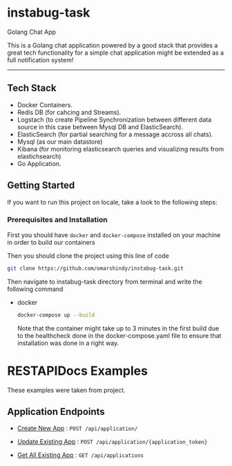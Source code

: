 # instabug-task
Golang Chat App

This is a Golang chat application powered by a good stack that provides a great tech functionality for a simple chat application might be extended as a full notification system!

---

## Tech Stack
- Docker Containers.
- Redis DB (for cahcing and Streams).
- Logstach (to create Pipeline Synchronization between different data source in this case between Mysql DB and ElasticSearch).
- ElasticSearch (for partial searching for a message accross all chats).
- Mysql (as our main datastore) 
- Kibana (for monitoring elasticsearch queries and visualizing results from elastichsearch)
- Go Application.


<!-- GETTING STARTED -->
## Getting Started

If you want to run this project on locale, take a look to the following steps:

### Prerequisites and Installation

First you should have `docker` and `docker-compose` installed on your machine in order to build our containers

Then you should clone the project using this line of code 
  ```sh
 git clone https://github.com/omarshindy/instabug-task.git
  ```

Then navigate to instabug-task directory from terminal and write the following command
* docker
  ```sh
  docker-compose up --build
  ```
  Note that the container might take up to 3 minutes in the first build due to the healthcheck done in the docker-compose.yaml file to ensure that installation was done in a right way.

# RESTAPIDocs Examples

These examples were taken from project.


## Application Endpoints

* [Create New App](readme/CreateApplication.md) : `POST /api/application/`

* [Update Existing App](readme/UpdateApplications.md) : `POST /api/application/{application_token}`

* [Get All Existing App](readme/GetAllApps.md) : `GET /api/applications`
